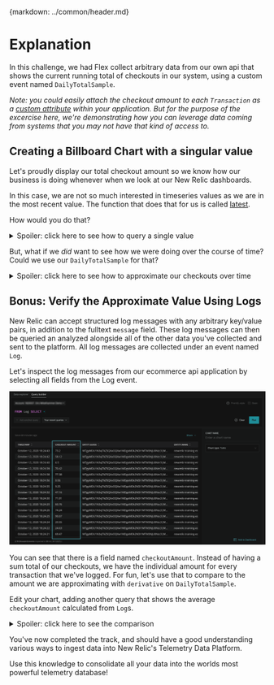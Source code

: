 {markdown: ../common/header.md}
# Explanation
In this challenge, we had Flex collect arbitrary data from our own api that shows the current running total of checkouts in our system, using a custom event named `DailyTotalSample`.

_Note: you could easily attach the checkout amount to each `Transaction` as a <a href="https://docs.newrelic.com/docs/using-new-relic/data/customize-data/collect-custom-attributes" target="_blank">custom attribute</a> within your application.  But for the purpose of the excercise here, we're demonstrating how you can leverage data coming from systems that you may not have that kind of access to._

## Creating a Billboard Chart with a singular value
Let's proudly display our total checkout amount so we know how our business is doing whenever when we look at our New Relic dashboards.

In this case, we are not so much interested in timeseries values as we are in the most recent value. The function that does that for us is called <a href="https://docs.newrelic.com/docs/query-your-data/nrql-new-relic-query-language/get-started/nrql-syntax-clauses-functions#dl-latestattribute" target="_blank">latest</a>.

How would you do that?

<details>
  <summary>Spoiler: click here to see how to query a single value</summary>
  <img src="images/dailyTotal.png"/> 
</details>


But, what if we _did_ want to see how we were doing over the course of time?  Could we use our `DailyTotalSample` for that?

<details>
  <summary>Spoiler: click here to see how to approximate our checkouts over time</summary>


  Yep.  Derivative again:
  <img src="images/dailyTotal_derivative.png"/> 
</details>

## Bonus: Verify the Approximate Value Using Logs
New Relic can accept structured log messages with any arbitrary key/value pairs, in addition to the fulltext `message` field.  These log messages can then be queried an analyzed alongside all of the other data you've collected and sent to the platform.  All log messages are collected under an event named `Log`.

Let's inspect the log messages from our ecommerce api application by selecting all fields from the Log event.

![Logs](images/logs.png)

You can see that there is a field named `checkoutAmount`. Instead of having a sum total of our checkouts, we have the individual amount for every transaction that we've logged.  For fun, let's use that to compare to the amount we are approximating with `derivative` on `DailyTotalSample`.

Edit your chart, adding another query that shows the average `checkoutAmount` calculated from `Log`s.

<details>
  <summary>Spoiler: click here to see the comparison</summary>
  <img src="images/verify_totals.png"/>

  Pretty close!  You can see from the additional query of _actual_ values from the logs that using `derivative` to approximate constantly increasing values is a good way to extract detail.

</details>

You've now completed the track, and should have a good understanding various ways to ingest data into New Relic's Telemetry Data Platform.

Use this knowledge to consolidate all your data into the worlds most powerful telemetry database!